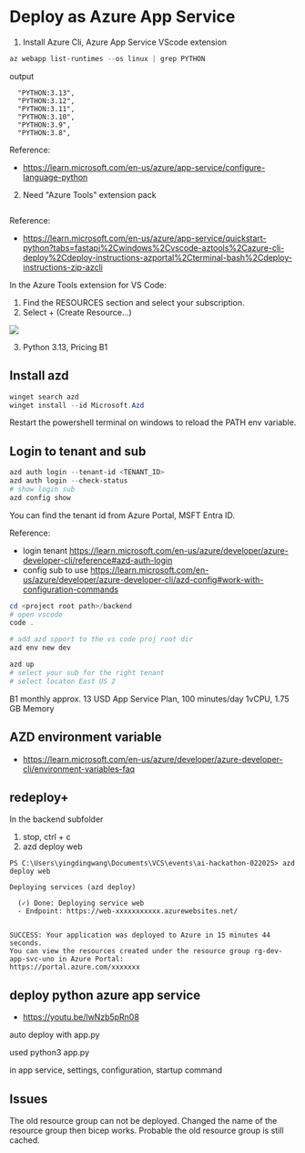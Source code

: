 # Deploy as Azure App Service

1. Install Azure Cli, Azure App Service VScode extension

```powershell
az webapp list-runtimes --os linux | grep PYTHON
```

output
```console
  "PYTHON:3.13",
  "PYTHON:3.12",
  "PYTHON:3.11",
  "PYTHON:3.10",
  "PYTHON:3.9",
  "PYTHON:3.8",
```
Reference:
* https://learn.microsoft.com/en-us/azure/app-service/configure-language-python

2. Need "Azure Tools" extension pack
```

```

Reference:
* https://learn.microsoft.com/en-us/azure/app-service/quickstart-python?tabs=fastapi%2Cwindows%2Cvscode-aztools%2Cazure-cli-deploy%2Cdeploy-instructions-azportal%2Cterminal-bash%2Cdeploy-instructions-zip-azcli

In the Azure Tools extension for VS Code:
1. Find the RESOURCES section and select your subscription.
2. Select + (Create Resource...)

![](https://learn.microsoft.com/en-us/azure/app-service/media/quickstart-python/create-app-service-visual-studio-code-2-240-px.png)

3. Python 3.13, Pricing B1

## Install azd
```powershell
winget search azd
winget install --id Microsoft.Azd
```
Restart the powershell terminal on windows to reload the PATH env variable.

## Login to tenant and sub
```powershell
azd auth login --tenant-id <TENANT_ID>
azd auth login --check-status
# show login sub
azd config show
```
You can find the tenant id from Azure Portal, MSFT Entra ID.

Reference:
* login tenant https://learn.microsoft.com/en-us/azure/developer/azure-developer-cli/reference#azd-auth-login
* config sub to use https://learn.microsoft.com/en-us/azure/developer/azure-developer-cli/azd-config#work-with-configuration-commands


```powershell
cd <project root path>/backend
# open vscode
code .

# add azd spport to the vs code proj root dir
azd env new dev

azd up
# select your sub for the right tenant
# select locaton East US 2

```

B1 monthly approx. 13 USD App Service Plan, 100 minutes/day 1vCPU, 1.75 GB Memory


## AZD environment variable
* https://learn.microsoft.com/en-us/azure/developer/azure-developer-cli/environment-variables-faq

## redeploy+
In the backend subfolder
1. stop, ctrl + c
2. azd deploy web


```console
PS C:\Users\yingdingwang\Documents\VCS\events\ai-hackathon-022025> azd deploy web

Deploying services (azd deploy)

  (✓) Done: Deploying service web
  - Endpoint: https://web-xxxxxxxxxxx.azurewebsites.net/


SUCCESS: Your application was deployed to Azure in 15 minutes 44 seconds.
You can view the resources created under the resource group rg-dev-app-svc-uno in Azure Portal:
https://portal.azure.com/xxxxxxx
```

## deploy python azure app service
* https://youtu.be/lwNzb5pRn08

auto deploy with app.py


used 
python3 app.py

in app service, settings, configuration, startup command

## Issues
The old resource group can not be deployed.
Changed the name of the resource group then bicep works.
Probable the old resource group is still cached.

<!--
```powershell
# remove the local deployment
C:\Users\YINGDI~1\AppData\Local\Temp
rm .\agent-yw-uno-web-azddeploy-*.zip
```
-->


